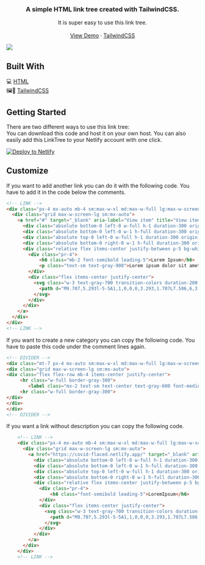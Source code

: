
   <br />
    <br />


  <h3 align="center">A simple HTML link tree created with TailwindCSS.</h3>

  <p align="center">
    It is super easy to use this link tree.
    <br />
    <br />
    <a href="https://upbeat-dubinsky-abcc9c.netlify.app/">View Demo</a>
    ·
    <a href="https://tailwindcss.com/">TailwindCSS</a>
  </p>
</p>

<img src="https://www.hub.flaced.de/index.php/apps/files_sharing/publicpreview/5ESjLokRdE3T32y?x=1920&y=587&a=true&file=linktree.png&scalingup=0">


## Built With

💻 [HTML](https://wiki.selfhtml.org/wiki/HTML)<br>
🖼🎨 [TailwindCSS](https://tailwindcss.com/)


## Getting Started

There are two different ways to use this link tree:<br>
You can download this code and host it on your own host. You can also easily add this LinkTree to your Netlify account with one click.


[![Deploy to Netlify](https://www.netlify.com/img/deploy/button.svg)](https://app.netlify.com/start/deploy?repository=https://github.com/flaced/simple-html-linktree)


## Customize

If you want to add another link you can do it with the following code. You have to add it in the code below the comments.

```html
<!-- LINK -->
<div class="px-4 mx-auto mb-4 sm:max-w-xl md:max-w-full lg:max-w-screen-xl md:px-24 lg:px-8">
  <div class="grid max-w-screen-lg sm:mx-auto">
    <a href="#" target="_blank" aria-label="View item" title="View item" class="relative block p-px overflow-hidden transition duration-300 transform border rounded shadow-sm hover:scale-105 group hover:shadow-xl">
      <div class="absolute bottom-0 left-0 w-full h-1 duration-300 origin-left transform scale-x-0 bg-gray-800 group-hover:scale-x-100"></div>
      <div class="absolute bottom-0 left-0 w-1 h-full duration-300 origin-bottom transform scale-y-0 bg-gray-800 group-hover:scale-y-100"></div>
      <div class="absolute top-0 left-0 w-full h-1 duration-300 origin-right transform scale-x-0 bg-gray-800 group-hover:scale-x-100"></div>
      <div class="absolute bottom-0 right-0 w-1 h-full duration-300 origin-top transform scale-y-0 bg-gray-800 group-hover:scale-y-100"></div>
      <div class="relative flex items-center justify-between p-5 bg-white rounded-sm">
        <div class="pr-4">
            <h6 class="mb-2 font-semibold leading-5">Lorem Ipsum</h6>
            <p class="text-sm text-gray-900">Lorem ipsum dolor sit amet, consetetur sadipscing elitr</p>
        </div>
        <div class="flex items-center justify-center">
          <svg class="w-3 text-gray-700 transition-colors duration-200 group-hover:text-deep-purple-accent-400" fill="currentColor" viewBox="0 0 12 12">
            <path d="M9.707,5.293l-5-5A1,1,0,0,0,3.293,1.707L7.586,6,3.293,10.293a1,1,0,1,0,1.414,1.414l5-5A1,1,0,0,0,9.707,5.293Z"></path>
          </svg>
        </div>
      </div>
    </a>
  </div>
</div>
<!-- LINK -->
```

If you want to create a new category you can copy the following code. You have to paste this code under the comment lines again.

```html
<!-- DIVIDER -->
<div class="mt-7 px-4 mx-auto sm:max-w-xl md:max-w-full lg:max-w-screen-xl md:px-24 lg:px-8">
<div class="grid max-w-screen-lg sm:mx-auto">
<div class="flex flex-row mb-4 items-center justify-center">
     <hr class="w-full border-gray-300">
        <label class="mx-2 text-sm text-center text-gray-600 font-medium uppercase">LoremIpsum</label>
     <hr class="w-full border-gray-300">
</div>
</div>
</div>
<!-- DIVIDER -->
```

If you want a link without description you can copy the following code.

```html
    <!-- LINK -->
    <div class="px-4 mx-auto mb-4 sm:max-w-xl md:max-w-full lg:max-w-screen-xl md:px-24 lg:px-8">
      <div class="grid max-w-screen-lg sm:mx-auto">
        <a href="https://covid-flaced.netlify.app/" target="_blank" aria-label="View item" title="View item" class="relative block p-px overflow-hidden transition duration-300 transform border rounded shadow-sm hover:scale-105 group hover:shadow-xl">
          <div class="absolute bottom-0 left-0 w-full h-1 duration-300 origin-left transform scale-x-0 bg-gray-800 group-hover:scale-x-100"></div>
          <div class="absolute bottom-0 left-0 w-1 h-full duration-300 origin-bottom transform scale-y-0 bg-gray-800 group-hover:scale-y-100"></div>
          <div class="absolute top-0 left-0 w-full h-1 duration-300 origin-right transform scale-x-0 bg-gray-800 group-hover:scale-x-100"></div>
          <div class="absolute bottom-0 right-0 w-1 h-full duration-300 origin-top transform scale-y-0 bg-gray-800 group-hover:scale-y-100"></div>
          <div class="relative flex items-center justify-between p-5 bg-white rounded-sm">
            <div class="pr-4">
                <h6 class="font-semibold leading-5">LoremIpsum</h6>
            </div>
            <div class="flex items-center justify-center">
              <svg class="w-3 text-gray-700 transition-colors duration-200 group-hover:text-deep-purple-accent-400" fill="currentColor" viewBox="0 0 12 12">
                <path d="M9.707,5.293l-5-5A1,1,0,0,0,3.293,1.707L7.586,6,3.293,10.293a1,1,0,1,0,1.414,1.414l5-5A1,1,0,0,0,9.707,5.293Z"></path>
              </svg>
            </div>
          </div>
        </a>
      </div>
    </div>
    <!-- LINK -->
```

